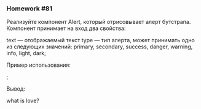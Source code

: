 ### Homework #81

Реализуйте компонент Alert, который отрисовывает алерт бутстрапа. Компонент принимает на
вход два свойства:

text — отображаемый текст
type — тип алерта, может принимать одно из следующих значений: primary, secondary, success, danger, warning, info, light, dark;

Пример использования: 

<Alert type="warning" text="what is love?" />;

Вывод: 

<div class="alert alert-warning" role="alert">what is love?</div>